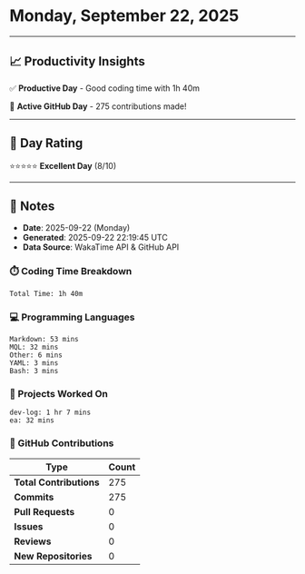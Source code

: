 # Monday, September 22, 2025

---

## 📈 Productivity Insights

✅ **Productive Day** - Good coding time with 1h 40m

🚀 **Active GitHub Day** - 275 contributions made!

---

## 🎯 Day Rating

⭐⭐⭐⭐⭐ **Excellent Day** (8/10)

---

## 📝 Notes

- **Date**: 2025-09-22 (Monday)
- **Generated**: 2025-09-22 22:19:45 UTC
- **Data Source**: WakaTime API & GitHub API


### ⏱️ Coding Time Breakdown

```
Total Time: 1h 40m
```

### 💻 Programming Languages

```
Markdown: 53 mins
MQL: 32 mins
Other: 6 mins
YAML: 3 mins
Bash: 3 mins
```

### 📂 Projects Worked On

```
dev-log: 1 hr 7 mins
ea: 32 mins

```


### 🐙 GitHub Contributions

| Type | Count |
|------|-------|
| **Total Contributions** | 275 |
| **Commits** | 275 |
| **Pull Requests** | 0 |
| **Issues** | 0 |
| **Reviews** | 0 |
| **New Repositories** | 0 |

